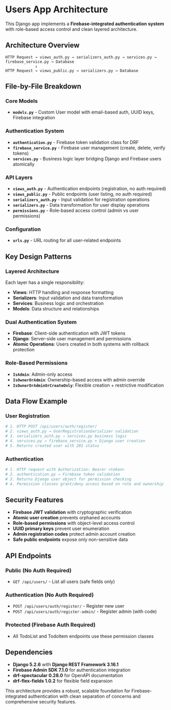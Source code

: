# Users App Architecture

This Django app implements a **Firebase-integrated authentication system** with role-based access control and clean layered architecture.

## Architecture Overview

```
HTTP Request → views_auth.py → serializers_auth.py → services.py → firebase_service.py → Database
             ↓
HTTP Request → views_public.py → serializers.py → Database
```

## File-by-File Breakdown

### **Core Models**
- **`models.py`** - Custom User model with email-based auth, UUID keys, Firebase integration

### **Authentication System**
- **`authentication.py`** - Firebase token validation class for DRF
- **`firebase_service.py`** - Firebase user management (create, delete, verify tokens)
- **`services.py`** - Business logic layer bridging Django and Firebase users atomically

### **API Layers**
- **`views_auth.py`** - Authentication endpoints (registration, no auth required)
- **`views_public.py`** - Public endpoints (user listing, no auth required)
- **`serializers_auth.py`** - Input validation for registration operations
- **`serializers.py`** - Data transformation for user display operations
- **`permissions.py`** - Role-based access control (admin vs user permissions)

### **Configuration**
- **`urls.py`** - URL routing for all user-related endpoints

## Key Design Patterns

### **Layered Architecture**
Each layer has a single responsibility:
- **Views**: HTTP handling and response formatting
- **Serializers**: Input validation and data transformation
- **Services**: Business logic and orchestration
- **Models**: Data structure and relationships

### **Dual Authentication System**
- **Firebase**: Client-side authentication with JWT tokens
- **Django**: Server-side user management and permissions
- **Atomic Operations**: Users created in both systems with rollback protection

### **Role-Based Permissions**
- **`IsAdmin`**: Admin-only access
- **`IsOwnerOrAdmin`**: Ownership-based access with admin override
- **`IsOwnerOrAdminOrCreateOnly`**: Flexible creation + restrictive modification

## Data Flow Example

### User Registration
```python
# 1. HTTP POST /api/users/auth/register/
# 2. views_auth.py → UserRegistrationSerializer validation
# 3. serializers_auth.py → services.py business logic
# 4. services.py → firebase_service.py + Django user creation
# 5. Returns created user with 201 status
```

### Authentication
```python
# 1. HTTP request with Authorization: Bearer <token>
# 2. authentication.py → Firebase token validation
# 3. Returns Django user object for permission checking
# 4. Permission classes grant/deny access based on role and ownership
```

## Security Features

- **Firebase JWT validation** with cryptographic verification
- **Atomic user creation** prevents orphaned accounts
- **Role-based permissions** with object-level access control
- **UUID primary keys** prevent user enumeration
- **Admin registration codes** protect admin account creation
- **Safe public endpoints** expose only non-sensitive data

## API Endpoints

### Public (No Auth Required)
- `GET /api/users/` - List all users (safe fields only)

### Authentication (No Auth Required)
- `POST /api/users/auth/register/` - Register new user
- `POST /api/users/auth/register-admin/` - Register admin (with code)

### Protected (Firebase Auth Required)
- All TodoList and TodoItem endpoints use these permission classes

## Dependencies

- **Django 5.2.6** with **Django REST Framework 3.16.1**
- **Firebase Admin SDK 7.1.0** for authentication integration
- **drf-spectacular 0.28.0** for OpenAPI documentation
- **drf-flex-fields 1.0.2** for flexible field expansion

This architecture provides a robust, scalable foundation for Firebase-integrated authentication with clean separation of concerns and comprehensive security features.